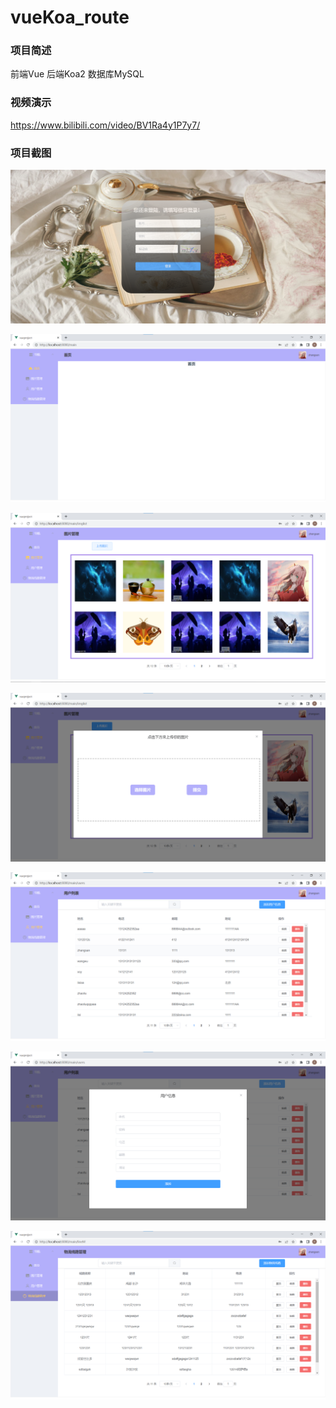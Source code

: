 # vueKoa_route

### 项目简述

前端Vue 后端Koa2 数据库MySQL

### 视频演示

https://www.bilibili.com/video/BV1Ra4y1P7y7/

### 项目截图

![](./vueproject/image/1.png)

![](./vueproject/image/2.png)

![](./vueproject/image/3.png)

![](./vueproject/image/4.png)

![](./vueproject/image/5.png)

![](./vueproject/image/6.png)

![](./vueproject/image/7.png)


